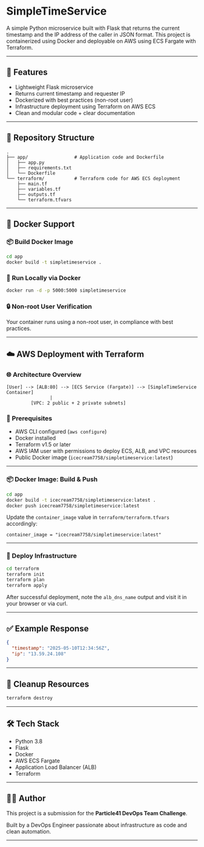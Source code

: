 # SimpleTimeService

A simple Python microservice built with Flask that returns the current timestamp and the IP address of the caller in JSON format. This project is containerized using Docker and deployable on AWS using ECS Fargate with Terraform.

---

## 🚀 Features

- Lightweight Flask microservice
- Returns current timestamp and requester IP
- Dockerized with best practices (non-root user)
- Infrastructure deployment using Terraform on AWS ECS
- Clean and modular code + clear documentation

---

## 📁 Repository Structure

```
.
├── app/                 # Application code and Dockerfile
│   ├── app.py
│   ├── requirements.txt
│   └── Dockerfile
└── terraform/           # Terraform code for AWS ECS deployment
    ├── main.tf
    ├── variables.tf
    ├── outputs.tf
    └── terraform.tfvars
```

---

## 🐳 Docker Support

### 📦 Build Docker Image

```bash
cd app
docker build -t simpletimeservice .
```

### 🏃 Run Locally via Docker

```bash
docker run -d -p 5000:5000 simpletimeservice
```

### 🔒 Non-root User Verification

Your container runs using a non-root user, in compliance with best practices.

---

## ☁️ AWS Deployment with Terraform

### 🌐 Architecture Overview

```
[User] --> [ALB:80] --> [ECS Service (Fargate)] --> [SimpleTimeService Container]
                |
         [VPC: 2 public + 2 private subnets]
```

### 🔧 Prerequisites

- AWS CLI configured (`aws configure`)
- Docker installed
- Terraform v1.5 or later
- AWS IAM user with permissions to deploy ECS, ALB, and VPC resources
- Public Docker image (`icecream7758/simpletimeservice:latest`)

---

### 📦 Docker Image: Build & Push

```bash
cd app
docker build -t icecream7758/simpletimeservice:latest .
docker push icecream7758/simpletimeservice:latest
```

Update the `container_image` value in `terraform/terraform.tfvars` accordingly:

```hcl
container_image = "icecream7758/simpletimeservice:latest"
```

---

### 📡 Deploy Infrastructure

```bash
cd terraform
terraform init
terraform plan
terraform apply
```

After successful deployment, note the `alb_dns_name` output and visit it in your browser or via curl.

---

## ✅ Example Response

```json
{
  "timestamp": "2025-05-10T12:34:56Z",
  "ip": "13.59.24.108"
}
```

---

## 🧼 Cleanup Resources

```bash
terraform destroy
```

---

## 🛠 Tech Stack

- Python 3.8
- Flask
- Docker
- AWS ECS Fargate
- Application Load Balancer (ALB)
- Terraform

---

## 👨‍💻 Author

This project is a submission for the **Particle41 DevOps Team Challenge**.

Built by a DevOps Engineer passionate about infrastructure as code and clean automation.

---
